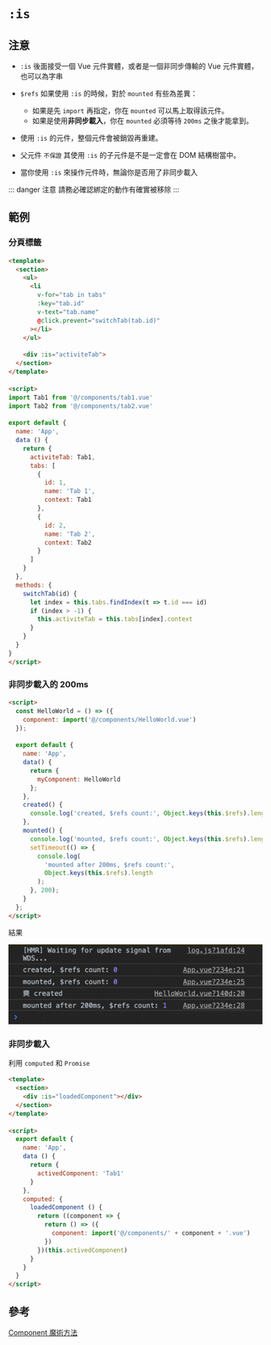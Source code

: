 # `:is`

## 注意

- `:is` 後面接受一個 Vue 元件實體，或者是一個非同步傳輸的 Vue 元件實體，也可以為字串
- `$refs` 如果使用 `:is` 的時候，對於 `mounted` 有些為差異：

  - 如果是先 `import` 再指定，你在 `mounted` 可以馬上取得該元件。
  - 如果是使用**非同步載入**，你在 `mounted` 必須等待 `200ms` 之後才能拿到。

- 使用 `:is` 的元件，整個元件會被銷毀再重建。
- 父元件 `不保證` 其使用 `:is` 的子元件是不是一定會在 DOM 結構樹當中。
- 當你使用 `:is` 來操作元件時，無論你是否用了非同步載入

::: danger 注意
請務必確認綁定的動作有確實被移除
:::

## 範例

### 分頁標籤

```html
<template>
  <section>
    <ul>
      <li
        v-for="tab in tabs"
        :key="tab.id"
        v-text="tab.name"
        @click.prevent="switchTab(tab.id)"
      ></li>
    </ul>

    <div :is="activiteTab">
  </section>
</template>

<script>
import Tab1 from '@/components/tab1.vue'
import Tab2 from '@/components/tab2.vue'

export default {
  name: 'App',
  data () {
    return {
      activiteTab: Tab1,
      tabs: [
        {
          id: 1,
          name: 'Tab 1',
          context: Tab1
        },
        {
          id: 2,
          name: 'Tab 2',
          context: Tab2
        }
      ]
    }
  },
  methods: {
    switchTab(id) {
      let index = this.tabs.findIndex(t => t.id === id)
      if (index > -1) {
        this.activiteTab = this.tabs[index].context
      }
    }
  }
}
</script>
```

### 非同步載入的 200ms

```html
<script>
  const HelloWorld = () => ({
    component: import('@/components/HelloWorld.vue')
  });

  export default {
    name: 'App',
    data() {
      return {
        myComponent: HelloWorld
      };
    },
    created() {
      console.log('created, $refs count:', Object.keys(this.$refs).length);
    },
    mounted() {
      console.log('mounted, $refs count:', Object.keys(this.$refs).length);
      setTimeout(() => {
        console.log(
          'mounted after 200ms, $refs count:',
          Object.keys(this.$refs).length
        );
      }, 200);
    }
  };
</script>
```

結果

![async load](./async.png)

### 非同步載入

利用 `computed` 和 `Promise`

```html
<template>
  <section>
    <div :is="loadedComponent"></div>
  </section>
</template>

<script>
  export default {
    name: 'App',
    data () {
      return {
        activedComponent: 'Tab1'
      }
    },
    computed: {
      loadedComponent () {
        return ((component => {
          return () => ({
            component: import('@/components/' + component + '.vue')
          })
        })(this.activedComponent)
      }
    }
  }
</script>
```

## 參考

[Component 魔術方法](https://ithelp.ithome.com.tw/articles/10213949)
